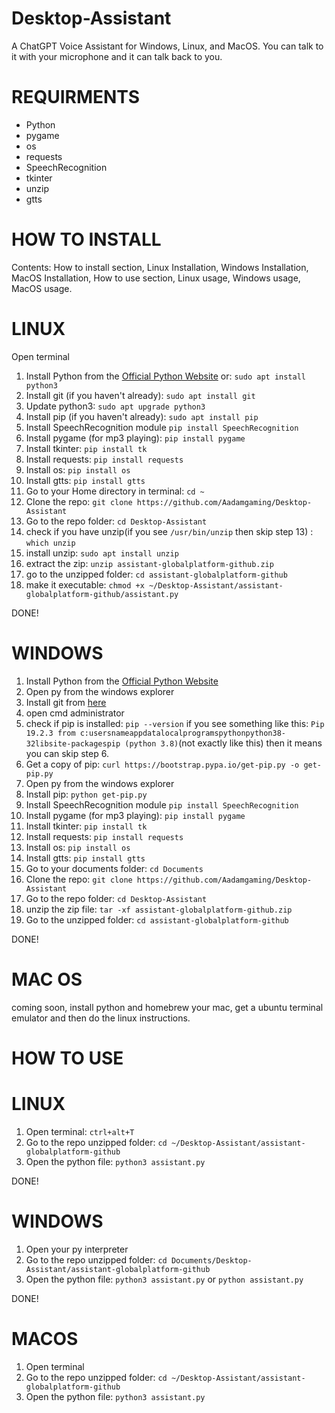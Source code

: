 # Desktop-Assistant
A ChatGPT Voice Assistant for Windows, Linux, and MacOS.
You can talk to it with your microphone and it can talk back to you.
# REQUIRMENTS
- Python
- pygame
- os
- requests
- SpeechRecognition
- tkinter
- unzip
- gtts

# HOW TO INSTALL 
Contents: How to install section, Linux Installation, Windows Installation, MacOS Installation, How to use section, Linux usage, Windows usage, MacOS usage.

# LINUX

Open terminal

1. Install Python from the [Official Python Website](https://www.python.org/downloads/source/) or: `sudo apt install python3`
2. Install git (if you haven't already): `sudo apt install git`
3. Update python3: `sudo apt upgrade python3`
4. Install pip (if you haven't already): `sudo apt install pip`
5. Install SpeechRecognition module `pip install SpeechRecognition`
6. Install pygame (for mp3 playing): `pip install pygame`
7. Install tkinter: `pip install tk`
8. Install requests: `pip install requests`
9. Install os: `pip install os`
10. Install gtts: `pip install gtts`
11. Go to your Home directory in terminal: `cd ~`
12. Clone the repo: `git clone https://github.com/Aadamgaming/Desktop-Assistant`
13. Go to the repo folder: `cd Desktop-Assistant`
14. check if you have unzip(if you see `/usr/bin/unzip` then skip step 13) : `which unzip`
15. install unzip: `sudo apt install unzip`
16. extract the zip: `unzip assistant-globalplatform-github.zip`
17. go to the unzipped folder: `cd assistant-globalplatform-github`
18. make it executable: `chmod +x ~/Desktop-Assistant/assistant-globalplatform-github/assistant.py`

DONE!

# WINDOWS
1. Install Python from the [Official Python Website](https://www.python.org/downloads/windows/)
2. Open py from the windows explorer
3. Install git from [here](https://git-scm.com/download/win)
4. open cmd administrator
5. check if pip is installed: `pip --version` if you see something like this: `Pip 19.2.3 from c:usersnameappdatalocalprogramspythonpython38-32libsite-packagespip (python 3.8)`(not exactly like this) then it means you can skip step 6.
6. Get a copy of pip: `curl https://bootstrap.pypa.io/get-pip.py -o get-pip.py`
7. Open py from the windows explorer
8. Install pip: `python get-pip.py`
9. Install SpeechRecognition module `pip install SpeechRecognition`
10. Install pygame (for mp3 playing): `pip install pygame`
11. Install tkinter: `pip install tk`
12. Install requests: `pip install requests`
13. Install os: `pip install os`
14. Install gtts: `pip install gtts`
15. Go to your documents folder: `cd Documents`
16. Clone the repo: `git clone https://github.com/Aadamgaming/Desktop-Assistant`
17. Go to the repo folder: `cd Desktop-Assistant`
18. unzip the zip file: `tar -xf assistant-globalplatform-github.zip`
19. Go to the unzipped folder: `cd assistant-globalplatform-github`
   
DONE!

# MAC OS

coming soon, 
install python and homebrew your mac, get a ubuntu terminal emulator and then do the linux instructions.








# HOW TO USE

# LINUX

1. Open terminal: `ctrl+alt+T`
2. Go to the repo unzipped folder: `cd ~/Desktop-Assistant/assistant-globalplatform-github`
3. Open the python file: `python3 assistant.py`

DONE!

# WINDOWS

1. Open your py interpreter
2. Go to the repo unzipped folder: `cd Documents/Desktop-Assistant/assistant-globalplatform-github`
3. Open the python file: `python3 assistant.py` or `python assistant.py`

DONE!

# MACOS

1. Open terminal
2. Go to the repo unzipped folder: `cd ~/Desktop-Assistant/assistant-globalplatform-github`
3. Open the python file: `python3 assistant.py`
